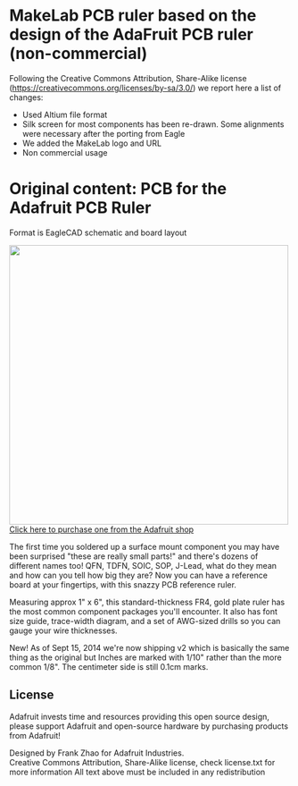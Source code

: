 # MakeLab PCB ruler based on the design of the AdaFruit PCB ruler (non-commercial)

Following the Creative Commons Attribution, Share-Alike license (https://creativecommons.org/licenses/by-sa/3.0/) we report here a list of changes:

- Used Altium file format
- Silk screen for most components has been re-drawn. Some alignments were necessary after the porting from Eagle
- We added the MakeLab logo and URL
- Non commercial usage

# Original content: PCB for the Adafruit PCB Ruler

Format is EagleCAD schematic and board layout

<a href="http://www.adafruit.com/products/1554"><img src="https://cdn-shop.adafruit.com/970x728/1554-01.jpg" width="500px"><br/>Click here to purchase one from the Adafruit shop</a>

The first time you soldered up a surface mount component you may have been surprised "these are really small parts!" and there's dozens of different names too! QFN, TDFN, SOIC, SOP, J-Lead, what do they mean and how can you tell how big they are? Now you can have a reference board at your fingertips, with this snazzy PCB reference ruler.

Measuring approx 1" x 6", this standard-thickness FR4, gold plate ruler has the most common component packages you'll encounter. It also has font size guide, trace-width diagram, and a set of AWG-sized drills so you can gauge your wire thicknesses.

New! As of Sept 15, 2014 we're now shipping v2 which is basically the same thing as the original but Inches are marked with 1/10" rather than the more common 1/8". The centimeter side is still 0.1cm marks.

## License

Adafruit invests time and resources providing this open source design,
please support Adafruit and open-source hardware by purchasing
products from Adafruit!

Designed by Frank Zhao for Adafruit Industries.  
Creative Commons Attribution, Share-Alike license, check license.txt for more information
All text above must be included in any redistribution
